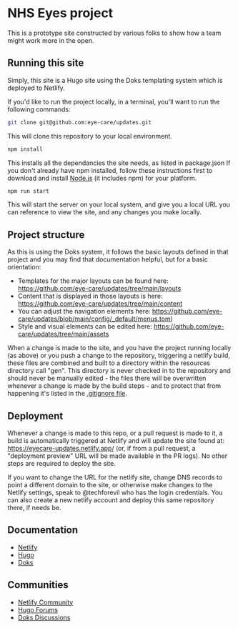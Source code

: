 
# NHS Eyes project
This is a prototype site constructed by various folks to show how a team might work more in the open.

## Running this site
Simply, this site is a Hugo site using the Doks templating system which is deployed to Netlify.

If you'd like to run the project locally, in a terminal, you'll want to run the following commands:

```bash
git clone git@github.com:eye-care/updates.git
```
This will clone this repository to your local environment.

```bash
npm install
```
This installs all the dependancies the site needs, as listed in package.json
If you don't already have npm installed, follow these instructions first to download and install [Node.js](https://nodejs.org/) (it includes npm) for your platform.

```bash
npm run start
```
This will start the server on your local system, and give you a local URL you can reference to view the site, and any changes you make locally.

## Project structure
As this is using the Doks system, it follows the basic layouts defined in that project and you may find that documentation helpful, but for a basic orientation:
* Templates for the major layouts can be found here: https://github.com/eye-care/updates/tree/main/layouts
* Content that is displayed in those layouts is here: https://github.com/eye-care/updates/tree/main/content
* You can adjust the navigation elements here: https://github.com/eye-care/updates/blob/main/config/_default/menus.toml
* Style and visual elements can be edited here: https://github.com/eye-care/updates/tree/main/assets 

When a change is made to the site, and you have the project running locally (as above) or you push a change to the repository, triggering a netlify build, these files are combined and built to a directory within the resources directory call "gen".  This directory is never checked in to the repository and should never be manually edited - the files there will be overwritten whenever a change is made by the build steps - and to protect that from happening it's listed in the [.gitignore file](https://github.com/eye-care/updates/blob/main/.gitignore).

## Deployment

Whenever a change is made to this repo, or a pull request is made to it, a build is automatically triggered at Netlify and will update the site found at: https://eyecare-updates.netlify.app/ (or, if from a pull request, a "deployment preview" URL will be made available in the PR logs). No other steps are required to deploy the site. 

If you want to change the URL for the netlify site, change DNS records to point a different domain to the site, or otherwise make changes to the Netlify settings, speak to @techforevil who has the login credentials.  You can also create a new netlify account and deploy this same repository there, if needs be. 

## Documentation

- [Netlify](https://docs.netlify.com/)
- [Hugo](https://gohugo.io/documentation/)
- [Doks](https://getdoks.org/)

## Communities

- [Netlify Community](https://community.netlify.com/)
- [Hugo Forums](https://discourse.gohugo.io/)
- [Doks Discussions](https://github.com/h-enk/doks/discussions)

